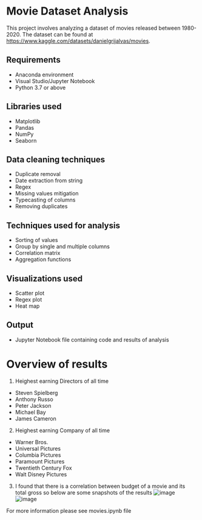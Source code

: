 # Movie Dataset Analysis

This project involves analyzing a dataset of movies released between 1980-2020.
The dataset can be found at https://www.kaggle.com/datasets/danielgrijalvas/movies.

## Requirements
- Anaconda environment
- Visual Studio/Jupyter Notebook
- Python 3.7 or above

## Libraries used
- Matplotlib
- Pandas
- NumPy
- Seaborn

## Data cleaning techniques
- Duplicate removal
- Date extraction from string
- Regex
- Missing values mitigation
- Typecasting of columns
- Removing duplicates

## Techniques used for analysis
- Sorting of values
- Group by single and multiple columns
- Correlation matrix
- Aggregation functions

## Visualizations used
- Scatter plot
- Regex plot
- Heat map

## Output
- Jupyter Notebook file containing code and results of analysis


# Overview of results 
1. Heighest earning Directors of all time
- Steven Spielberg     
- Anthony Russo        
- Peter Jackson        
- Michael Bay          
- James Cameron        

2. Heighest earning Company of all time
- Warner Bros.             
- Universal Pictures       
- Columbia Pictures        
- Paramount Pictures       
- Twentieth Century Fox    
- Walt Disney Pictures     

3. I found that there is a correlation between budget of a movie and its total gross so below are some snapshots of the results
![image](https://user-images.githubusercontent.com/56840145/227772761-8573fc6f-3612-4936-b506-d493e7bdd226.png)
![image](https://user-images.githubusercontent.com/56840145/227772771-a5aff5dd-dd5c-48db-93a1-3c1c4582be46.png)

For more information please see movies.ipynb file

